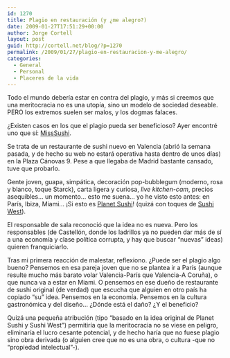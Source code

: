 ```yaml
---
id: 1270
title: Plagio en restauración (y ¿me alegro?)
date: 2009-01-27T17:51:29+00:00
author: Jorge Cortell
layout: post
guid: http://cortell.net/blog/?p=1270
permalink: /2009/01/27/plagio-en-restauracion-y-me-alegro/
categories:
  - General
  - Personal
  - Placeres de la vida
---
```

Todo el mundo debería estar en contra del plagio, y más si creemos que una meritocracia no es una utopía, sino un modelo de sociedad deseable. PERO los extremos suelen ser malos, y los dogmas falaces.

¿Existen casos en los que el plagio pueda ser beneficioso? Ayer encontré uno que sí: <a title="http://misssushi.es/" href="http://misssushi.es/" target="_blank">MissSushi</a>.

Se trata de un restaurante de sushi nuevo en Valencia (abrió la semana pasada, y de hecho su web no estará operativa hasta dentro de unos días) en la Plaza Cánovas 9. Pese a que llegaba de Madrid bastante cansado, tuve que probarlo.

Gente joven, guapa, simpática, decoración pop-bubblegum (moderno, rosa y blanco, toque Starck), carta ligera y curiosa, _live kitchen-cam_, precios asequibles&#8230; un momento&#8230; esto me suena&#8230; yo he visto esto antes: en París, Ibiza, Miami&#8230; ¡Si esto es <a title="http://www.planetsushi.fr/" href="http://www.planetsushi.fr/" target="_blank">Planet Sushi</a>! (quizá con toques de <a title="http://www.sushiwest.fr/" href="http://www.sushiwest.fr/" target="_blank">Sushi West</a>).

El responsable de sala reconoció que la idea no es nueva. Pero los responsables (de Castellón, donde los ladrillos ya no pueden dar más de sí a una economía y clase política corrupta, y hay que buscar &#8220;nuevas&#8221; ideas) quieren franquiciarlo.

Tras mi primera reacción de malestar, reflexiono. ¿Puede ser el plagio algo bueno? Pensemos en esa pareja joven que no se plantea ir a París (aunque resulte mucho más barato volar Valencia-París que Valencia-A Coruña), o que nunca va a estar en Miami. O pensemos en ese dueño de restaurante de sushi original (de verdad) que escucha que alguien en otro país ha copiado &#8220;su&#8221; idea. Pensemos en la economía. Pensemos en la cultura gastronómica y del diseño&#8230; ¿Dónde está el daño? ¿Y el beneficio?

Quizá una pequeña atribución (tipo &#8220;basado en la idea original de Planet Sushi y Sushi West&#8221;) permitiría que la meritocracia no se viese en peligro, eliminaría el lucro cesante potencial, y de hecho haría que no fuese plagio sino obra derivada (o alguien cree que no es una obra, o cultura -que no &#8220;propiedad intelectual&#8221;-).